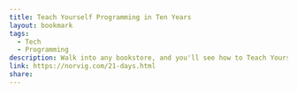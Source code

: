```yaml
---
title: Teach Yourself Programming in Ten Years
layout: bookmark
tags:
  - Tech
  - Programming
description: Walk into any bookstore, and you'll see how to Teach Yourself Java in 24 Hours alongside endless variations offering to teach C, SQL, Ruby, Algorithms, and so on in a few days or hours.
link: https://norvig.com/21-days.html
share:
---
```


